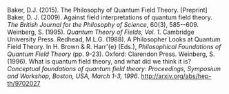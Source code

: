 Baker, D.J. (2015). The Philosophy of Quantum Field Theory. [Preprint]
Baker, D. J. (2009). Against field interpretations of quantum field theory. *The British Journal for the Philosophy of Science*, 60(3), 585--609.
Weinberg, S. (1995). *Quantum Theory of Fields, Vol. 1*. Cambridge University Press.
Redhead, M.L.G. (1988). A Philosopher Looks at Quantum Field Theory. In H. Brown & R. Harr\'{e} (Eds.), *Philosophical Foundations of Quantum Field Theory* (pp. 9-23). Oxford: Clarendon Press.
Weinberg, S. (1996). What is quantum field theory, and what did we think it is? *Conceptual foundations of quantum field theory: Proceedings, Symposium and Workshop, Boston, USA, March 1-3, 1996*. http://arxiv.org/abs/hep-th/9702027
